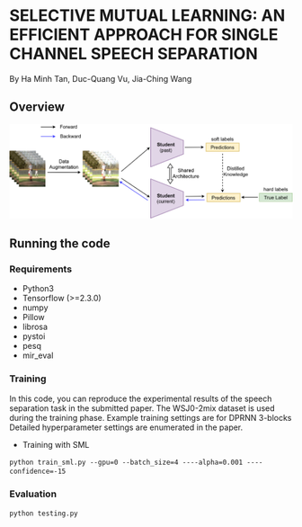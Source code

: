 # SELECTIVE MUTUAL LEARNING: AN EFFICIENT APPROACH FOR SINGLE CHANNEL SPEECH SEPARATION

By Ha Minh Tan, Duc-Quang Vu, Jia-Ching Wang

## Overview

<p align="center">
  <img width="800" alt="fig_method" src="https://github.com/vdquang1991/Self-KD/blob/main/model/Self-kD.png">
</p>

## Running the code

### Requirements
- Python3
- Tensorflow (>=2.3.0)
- numpy 
- Pillow
- librosa
- pystoi
- pesq
- mir_eval

### Training

In this code, you can reproduce the experimental results of the speech separation task in the submitted paper.
The WSJ0-2mix dataset is used during the training phase.
Example training settings are for DPRNN 3-blocks
Detailed hyperparameter settings are enumerated in the paper.

- Training with SML
~~~
python train_sml.py --gpu=0 --batch_size=4 ----alpha=0.001 ----confidence=-15
~~~

### Evaluation

~~~
python testing.py 
~~~




